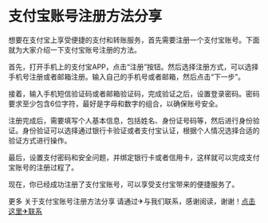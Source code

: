 # 支付宝账号注册方法分享

想要在支付宝上享受便捷的支付和转账服务，首先需要注册一个支付宝账号。下面就为大家介绍一下支付宝账号注册的方法。

首先，打开手机上的支付宝APP，点击“注册”按钮。然后选择注册方式，可以选择手机号注册或者邮箱注册。输入自己的手机号或者邮箱，然后点击“下一步”。

接着，输入手机短信验证码或者邮箱验证码，完成验证之后，设置登录密码。密码要求至少包含6位字符，最好是字母和数字的组合，以确保账号安全。

注册完成后，需要填写个人基本信息，包括姓名、身份证号码等，然后进行身份验证。身份验证可以选择通过银行卡验证或者支付宝认证，根据个人情况选择合适的验证方式进行操作。

最后，设置支付密码和安全问题，并绑定银行卡或者信用卡，这样就可以完成支付宝账号的注册过程了。

现在，你已经成功注册了支付宝账号，可以享受支付宝带来的便捷服务了。

更多 关于支付宝账号注册方法分享 请通过✈与我们联系，感谢阅读，谢谢！[点击这里✈联系](https://t.me/LM999bot)